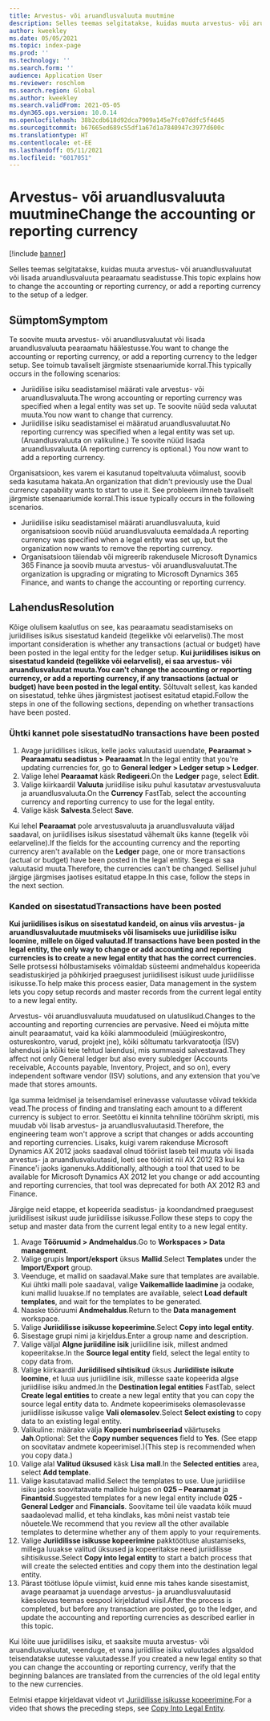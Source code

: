 ```yaml
---
title: Arvestus- või aruandlusvaluuta muutmine
description: Selles teemas selgitatakse, kuidas muuta arvestus- või aruandlusvaluutat või lisada aruandlusvaluuta pearaamatu seadistusse.
author: kweekley
ms.date: 05/05/2021
ms.topic: index-page
ms.prod: ''
ms.technology: ''
ms.search.form: ''
audience: Application User
ms.reviewer: roschlom
ms.search.region: Global
ms.author: kweekley
ms.search.validFrom: 2021-05-05
ms.dyn365.ops.version: 10.0.14
ms.openlocfilehash: 38b2cdb618d92dca7909a145e7fc07ddfc5f4d45
ms.sourcegitcommit: b67665ed689c55df1a67d1a7840947c3977d600c
ms.translationtype: HT
ms.contentlocale: et-EE
ms.lasthandoff: 05/11/2021
ms.locfileid: "6017051"
---
```

# <a name="change-the-accounting-or-reporting-currency"></a><span data-ttu-id="c5094-103">Arvestus- või aruandlusvaluuta muutmine</span><span class="sxs-lookup"><span data-stu-id="c5094-103">Change the accounting or reporting currency</span></span>

[!include [banner](../includes/banner.md)]

<span data-ttu-id="c5094-104">Selles teemas selgitatakse, kuidas muuta arvestus- või aruandlusvaluutat või lisada aruandlusvaluuta pearaamatu seadistusse.</span><span class="sxs-lookup"><span data-stu-id="c5094-104">This topic explains how to change the accounting or reporting currency, or add a reporting currency to the setup of a ledger.</span></span>

## <a name="symptom"></a><span data-ttu-id="c5094-105">Sümptom</span><span class="sxs-lookup"><span data-stu-id="c5094-105">Symptom</span></span>

<span data-ttu-id="c5094-106">Te soovite muuta arvestus- või aruandlusvaluutat või lisada aruandlusvaluuta pearaamatu häälestusse.</span><span class="sxs-lookup"><span data-stu-id="c5094-106">You want to change the accounting or reporting currency, or add a reporting currency to the ledger setup.</span></span> <span data-ttu-id="c5094-107">See toimub tavaliselt järgmiste stsenaariumide korral.</span><span class="sxs-lookup"><span data-stu-id="c5094-107">This typically occurs in the following scenarios:</span></span>

- <span data-ttu-id="c5094-108">Juriidilise isiku seadistamisel määrati vale arvestus- või aruandlusvaluuta.</span><span class="sxs-lookup"><span data-stu-id="c5094-108">The wrong accounting or reporting currency was specified when a legal entity was set up.</span></span> <span data-ttu-id="c5094-109">Te soovite nüüd seda valuutat muuta.</span><span class="sxs-lookup"><span data-stu-id="c5094-109">You now want to change that currency.</span></span>
- <span data-ttu-id="c5094-110">Juriidilise isiku seadistamisel ei määratud aruandlusvaluutat.</span><span class="sxs-lookup"><span data-stu-id="c5094-110">No reporting currency was specified when a legal entity was set up.</span></span> <span data-ttu-id="c5094-111">(Aruandlusvaluuta on valikuline.) Te soovite nüüd lisada aruandlusvaluuta.</span><span class="sxs-lookup"><span data-stu-id="c5094-111">(A reporting currency is optional.) You now want to add a reporting currency.</span></span>

<span data-ttu-id="c5094-112">Organisatsioon, kes varem ei kasutanud topeltvaluuta võimalust, soovib seda kasutama hakata.</span><span class="sxs-lookup"><span data-stu-id="c5094-112">An organization that didn't previously use the Dual currency capability wants to start to use it.</span></span> <span data-ttu-id="c5094-113">See probleem ilmneb tavaliselt järgmiste stsenaariumide korral.</span><span class="sxs-lookup"><span data-stu-id="c5094-113">This issue typically occurs in the following scenarios.</span></span>

- <span data-ttu-id="c5094-114">Juriidilise isiku seadistamisel määrati aruandlusvaluuta, kuid organisatsioon soovib nüüd aruandlusvaluuta eemaldada.</span><span class="sxs-lookup"><span data-stu-id="c5094-114">A reporting currency was specified when a legal entity was set up, but the organization now wants to remove the reporting currency.</span></span>
- <span data-ttu-id="c5094-115">Organisatsioon täiendab või migreerib rakendusele Microsoft Dynamics 365 Finance ja soovib muuta arvestus- või aruandlusvaluutat.</span><span class="sxs-lookup"><span data-stu-id="c5094-115">The organization is upgrading or migrating to Microsoft Dynamics 365 Finance, and wants to change the accounting or reporting currency.</span></span>

## <a name="resolution"></a><span data-ttu-id="c5094-116">Lahendus</span><span class="sxs-lookup"><span data-stu-id="c5094-116">Resolution</span></span>

<span data-ttu-id="c5094-117">Kõige olulisem kaalutlus on see, kas pearaamatu seadistamiseks on juriidilises isikus sisestatud kandeid (tegelikke või eelarvelisi).</span><span class="sxs-lookup"><span data-stu-id="c5094-117">The most important consideration is whether any transactions (actual or budget) have been posted in the legal entity for the ledger setup.</span></span> <span data-ttu-id="c5094-118">**Kui juriidilises isikus on sisestatud kandeid (tegelikke või eelarvelisi), ei saa arvestus- või aruandlusvaluutat muuta.**</span><span class="sxs-lookup"><span data-stu-id="c5094-118">**You can't change the accounting or reporting currency, or add a reporting currency, if any transactions (actual or budget) have been posted in the legal entity.**</span></span> <span data-ttu-id="c5094-119">Sõltuvalt sellest, kas kanded on sisestatud, tehke ühes järgmistest jaotisest esitatud etapid.</span><span class="sxs-lookup"><span data-stu-id="c5094-119">Follow the steps in one of the following sections, depending on whether transactions have been posted.</span></span>

### <a name="no-transactions-have-been-posted"></a><span data-ttu-id="c5094-120">Ühtki kannet pole sisestatud</span><span class="sxs-lookup"><span data-stu-id="c5094-120">No transactions have been posted</span></span>

1. <span data-ttu-id="c5094-121">Avage juriidilises isikus, kelle jaoks valuutasid uuendate, **Pearaamat \> Pearaamatu seadistus \> Pearaamat**.</span><span class="sxs-lookup"><span data-stu-id="c5094-121">In the legal entity that you're updating currencies for, go to **General ledger \> Ledger setup \> Ledger**.</span></span>
2. <span data-ttu-id="c5094-122">Valige lehel **Pearaamat** käsk **Redigeeri**.</span><span class="sxs-lookup"><span data-stu-id="c5094-122">On the **Ledger** page, select **Edit**.</span></span>
3. <span data-ttu-id="c5094-123">Valige kiirkaardil **Valuuta** juriidilise isiku puhul kasutatav arvestusvaluuta ja aruandlusvaluuta.</span><span class="sxs-lookup"><span data-stu-id="c5094-123">On the **Currency** FastTab, select the accounting currency and reporting currency to use for the legal entity.</span></span>
4. <span data-ttu-id="c5094-124">Valige käsk **Salvesta**.</span><span class="sxs-lookup"><span data-stu-id="c5094-124">Select **Save**.</span></span>

<span data-ttu-id="c5094-125">Kui lehel **Pearaamat** pole arvestusvaluuta ja aruandlusvaluuta väljad saadaval, on juriidilises isikus sisestatud vähemalt üks kanne (tegelik või eelarveline).</span><span class="sxs-lookup"><span data-stu-id="c5094-125">If the fields for the accounting currency and the reporting currency aren't available on the **Ledger** page, one or more transactions (actual or budget) have been posted in the legal entity.</span></span> <span data-ttu-id="c5094-126">Seega ei saa valuutasid muuta.</span><span class="sxs-lookup"><span data-stu-id="c5094-126">Therefore, the currencies can't be changed.</span></span> <span data-ttu-id="c5094-127">Sellisel juhul järgige järgmises jaotises esitatud etappe.</span><span class="sxs-lookup"><span data-stu-id="c5094-127">In this case, follow the steps in the next section.</span></span>

### <a name="transactions-have-been-posted"></a><span data-ttu-id="c5094-128">Kanded on sisestatud</span><span class="sxs-lookup"><span data-stu-id="c5094-128">Transactions have been posted</span></span>

<span data-ttu-id="c5094-129">**Kui juriidilises isikus on sisestatud kandeid, on ainus viis arvestus- ja aruandlusvaluutade muutmiseks või lisamiseks uue juriidilise isiku loomine, millele on õiged valuutad.**</span><span class="sxs-lookup"><span data-stu-id="c5094-129">**If transactions have been posted in the legal entity, the only way to change or add accounting and reporting currencies is to create a new legal entity that has the correct currencies.**</span></span> <span data-ttu-id="c5094-130">Selle protsessi hõlbustamiseks võimaldab süsteemi andmehaldus kopeerida seadistuskirjed ja põhikirjed praegusest juriidilisest isikust uude juriidilisse isikusse.</span><span class="sxs-lookup"><span data-stu-id="c5094-130">To help make this process easier, Data management in the system lets you copy setup records and master records from the current legal entity to a new legal entity.</span></span>

<span data-ttu-id="c5094-131">Arvestus- või aruandlusvaluuta muudatused on ulatuslikud.</span><span class="sxs-lookup"><span data-stu-id="c5094-131">Changes to the accounting and reporting currencies are pervasive.</span></span> <span data-ttu-id="c5094-132">Need ei mõjuta mitte ainult pearaamatut, vaid ka kõiki alammooduleid (müügireskontro, ostureskontro, varud, projekt jne), kõiki sõltumatu tarkvaratootja (ISV) lahendusi ja kõiki teie tehtud laiendusi, mis summasid salvestavad.</span><span class="sxs-lookup"><span data-stu-id="c5094-132">They affect not only General ledger but also every subledger (Accounts receivable, Accounts payable, Inventory, Project, and so on), every independent software vendor (ISV) solutions, and any extension that you've made that stores amounts.</span></span>

<span data-ttu-id="c5094-133">Iga summa leidmisel ja teisendamisel erinevasse valuutasse võivad tekkida vead.</span><span class="sxs-lookup"><span data-stu-id="c5094-133">The process of finding and translating each amount to a different currency is subject to error.</span></span> <span data-ttu-id="c5094-134">Seetõttu ei kinnita tehniline töörühm skripti, mis muudab või lisab arvestus- ja aruandlusvaluutasid.</span><span class="sxs-lookup"><span data-stu-id="c5094-134">Therefore, the engineering team won't approve a script that changes or adds accounting and reporting currencies.</span></span> <span data-ttu-id="c5094-135">Lisaks, kuigi varem rakenduse Microsoft Dynamics AX 2012 jaoks saadaval olnud tööriist laseb teil muuta või lisada arvestus- ja aruandlusvaluutasid, loeti see tööriist nii AX 2012 R3 kui ka Finance'i jaoks iganenuks.</span><span class="sxs-lookup"><span data-stu-id="c5094-135">Additionally, although a tool that used to be available for Microsoft Dynamics AX 2012 let you change or add accounting and reporting currencies, that tool was deprecated for both AX 2012 R3 and Finance.</span></span>

<span data-ttu-id="c5094-136">Järgige neid etappe, et kopeerida seadistus- ja koondandmed praegusest juriidilisest isikust uude juriidilisse isikusse.</span><span class="sxs-lookup"><span data-stu-id="c5094-136">Follow these steps to copy the setup and master data from the current legal entity to a new legal entity.</span></span>

1. <span data-ttu-id="c5094-137">Avage **Tööruumid \> Andmehaldus**.</span><span class="sxs-lookup"><span data-stu-id="c5094-137">Go to **Workspaces \> Data management**.</span></span>
2. <span data-ttu-id="c5094-138">Valige grupis **Import/eksport** üksus **Mallid**.</span><span class="sxs-lookup"><span data-stu-id="c5094-138">Select **Templates** under the **Import/Export** group.</span></span>
3. <span data-ttu-id="c5094-139">Veenduge, et mallid on saadaval.</span><span class="sxs-lookup"><span data-stu-id="c5094-139">Make sure that templates are available.</span></span> <span data-ttu-id="c5094-140">Kui ühtki malli pole saadaval, valige **Vaikemallide laadimine** ja oodake, kuni mallid luuakse.</span><span class="sxs-lookup"><span data-stu-id="c5094-140">If no templates are available, select **Load default templates**, and wait for the templates to be generated.</span></span>
4. <span data-ttu-id="c5094-141">Naaske tööruumi **Andmehaldus**.</span><span class="sxs-lookup"><span data-stu-id="c5094-141">Return to the **Data management** workspace.</span></span>
5. <span data-ttu-id="c5094-142">Valige **Juriidilisse isikusse kopeerimine**.</span><span class="sxs-lookup"><span data-stu-id="c5094-142">Select **Copy into legal entity**.</span></span>
6. <span data-ttu-id="c5094-143">Sisestage grupi nimi ja kirjeldus.</span><span class="sxs-lookup"><span data-stu-id="c5094-143">Enter a group name and description.</span></span>
7. <span data-ttu-id="c5094-144">Valige väljal **Algne juriidiline isik** juriidiline isik, millest andmed kopeeritakse.</span><span class="sxs-lookup"><span data-stu-id="c5094-144">In the **Source legal entity** field, select the legal entity to copy data from.</span></span>
8. <span data-ttu-id="c5094-145">Valige kiirkaardil **Juriidilised sihtisikud** üksus **Juriidiliste isikute loomine**, et luua uus juriidiline isik, millesse saate kopeerida algse juriidilise isiku andmed.</span><span class="sxs-lookup"><span data-stu-id="c5094-145">In the **Destination legal entities** FastTab, select **Create legal entities** to create a new legal entity that you can copy the source legal entity data to.</span></span> <span data-ttu-id="c5094-146">Andmete kopeerimiseks olemasolevasse juriidilisse isikusse valige **Vali olemasolev**.</span><span class="sxs-lookup"><span data-stu-id="c5094-146">Select **Select existing** to copy data to an existing legal entity.</span></span>
9. <span data-ttu-id="c5094-147">Valikuline: määrake välja **Kopeeri numbriseeriad** väärtuseks **Jah**.</span><span class="sxs-lookup"><span data-stu-id="c5094-147">Optional: Set the **Copy number sequences** field to **Yes**.</span></span> <span data-ttu-id="c5094-148">(See etapp on soovitatav andmete kopeerimisel.)</span><span class="sxs-lookup"><span data-stu-id="c5094-148">(This step is recommended when you copy data.)</span></span>
10. <span data-ttu-id="c5094-149">Valige alal **Valitud üksused** käsk **Lisa mall**.</span><span class="sxs-lookup"><span data-stu-id="c5094-149">In the **Selected entities** area, select **Add template**.</span></span>
11. <span data-ttu-id="c5094-150">Valige kasutatavad mallid.</span><span class="sxs-lookup"><span data-stu-id="c5094-150">Select the templates to use.</span></span> <span data-ttu-id="c5094-151">Uue juriidilise isiku jaoks soovitatavate mallide hulgas on **025 – Pearaamat** ja **Finantsid**.</span><span class="sxs-lookup"><span data-stu-id="c5094-151">Suggested templates for a new legal entity include **025 - General Ledger** and **Financials**.</span></span> <span data-ttu-id="c5094-152">Soovitame teil üle vaadata kõik muud saadaolevad mallid, et teha kindlaks, kas mõni neist vastab teie nõuetele.</span><span class="sxs-lookup"><span data-stu-id="c5094-152">We recommend that you review all the other available templates to determine whether any of them apply to your requirements.</span></span>
12. <span data-ttu-id="c5094-153">Valige **Juriidilisse isikusse kopeerimine** pakktöötluse alustamiseks, millega luuakse valitud üksused ja kopeeritakse need juriidilisse sihtisikusse.</span><span class="sxs-lookup"><span data-stu-id="c5094-153">Select **Copy into legal entity** to start a batch process that will create the selected entities and copy them into the destination legal entity.</span></span>
13. <span data-ttu-id="c5094-154">Pärast töötluse lõpule viimist, kuid enne mis tahes kande sisestamist, avage pearaamat ja uuendage arvestus- ja aruandlusvaluutasid käesolevas teemas eespool kirjeldatud viisil.</span><span class="sxs-lookup"><span data-stu-id="c5094-154">After the process is completed, but before any transaction are posted, go to the ledger, and update the accounting and reporting currencies as described earlier in this topic.</span></span>

<span data-ttu-id="c5094-155">Kui lõite uue juriidilises isiku, et saaksite muuta arvestus- või aruandlusvaluutat, veenduge, et vana juriidilise isiku valuutades algsaldod teisendatakse uutesse valuutadesse.</span><span class="sxs-lookup"><span data-stu-id="c5094-155">If you created a new legal entity so that you can change the accounting or reporting currency, verify that the beginning balances are translated from the currencies of the old legal entity to the new currencies.</span></span>

<span data-ttu-id="c5094-156">Eelmisi etappe kirjeldavat videot vt [Juriidilisse isikusse kopeerimine](https://community.dynamics.com/365/b/techtalks/posts/copy-into-legal-entity-october-24-2017).</span><span class="sxs-lookup"><span data-stu-id="c5094-156">For a video that shows the preceding steps, see [Copy Into Legal Entity](https://community.dynamics.com/365/b/techtalks/posts/copy-into-legal-entity-october-24-2017).</span></span>
